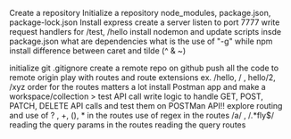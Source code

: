 Create a repository
Initialize a repository
node_modules, package.json, package-lock.json
Install express
create a server
listen to port 7777
write request handlers for /test, /hello
install nodemon and update scripts insde package.json
what are dependencies
what is the use of "-g" while npm install
difference between caret and tilde (^ & ~)


initialize git
.gitignore
create a remote repo on github
push all the code to remote origin
play with routes and route extensions ex. /hello, / , hello/2, /xyz
order for the routes matters a lot
install Postman app and make a workspace/collection > test API call
write logic to handle GET, POST, PATCH, DELETE API calls and test them on POSTMan API!!
explore routing and use of ? , +, (), * in the routes
use of regex in the routes /a/ , /.*fly$/
reading the query params in the routes 
reading the query routes